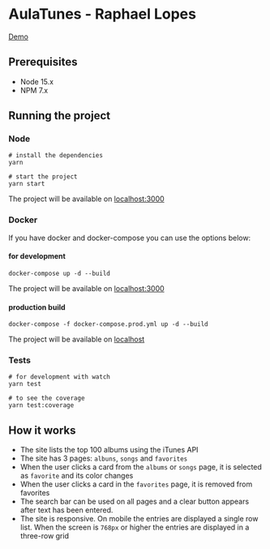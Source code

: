 
# AulaTunes - Raphael Lopes

[Demo](https://aula-tech-test.herokuapp.com/albums)

## Prerequisites
- Node 15.x
- NPM 7.x


## Running the project 

### Node

```
# install the dependencies
yarn

# start the project
yarn start
```

The project will be available on [localhost:3000](http://localhost:3000/)


### Docker

If you have docker and docker-compose you can use the options below:

#### for development
```
docker-compose up -d --build
```
The project will be available on [localhost:3000](http://localhost:3000/)


#### production build
```
docker-compose -f docker-compose.prod.yml up -d --build
```
The project will be available on [localhost](http://localhost:80/)


### Tests
```
# for development with watch
yarn test

# to see the coverage
yarn test:coverage
```


## How it works
  - The site lists the top 100 albums using the iTunes API
  - The site has 3 pages: `albuns`, `songs` and `favorites`
  - When the user clicks a card from the `albums` or `songs` page, it is selected as `favorite` and its color changes
  - When the user clicks a card in the `favorites` page, it is removed from favorites
  - The search bar can be used on all pages and a clear button appears after text has been entered.
  -  The site is responsive. On mobile the entries are displayed a single row list. When the screen is `768px` or higher the entries are displayed in a three-row grid
  

